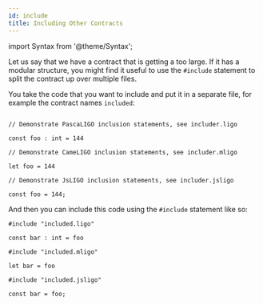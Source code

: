```yaml
---
id: include
title: Including Other Contracts
---
```


import Syntax from '@theme/Syntax';

Let us say that we have a contract that is getting a too large. If it
has a modular structure, you might find it useful to use the
`#include` statement to split the contract up over multiple files.

You take the code that you want to include and put it in a separate
file, for example the contract names `included`:

<Syntax syntax="pascaligo">

```pascaligo

// Demonstrate PascaLIGO inclusion statements, see includer.ligo

const foo : int = 144
```

</Syntax>
<Syntax syntax="cameligo">

```cameligo
// Demonstrate CameLIGO inclusion statements, see includer.mligo

let foo = 144
```

</Syntax>

<Syntax syntax="jsligo">

```jsligo
// Demonstrate JsLIGO inclusion statements, see includer.jsligo

const foo = 144;
```

</Syntax>

And then you can include this code using the `#include` statement like
so:

<Syntax syntax="pascaligo">

```pascaligo skip
#include "included.ligo"

const bar : int = foo
```

</Syntax>
<Syntax syntax="cameligo">

```cameligo skip
#include "included.mligo"

let bar = foo
```

</Syntax>

<Syntax syntax="jsligo">

```jsligo skip
#include "included.jsligo"

const bar = foo;
```

</Syntax>

